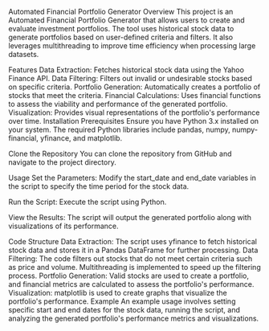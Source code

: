 Automated Financial Portfolio Generator
Overview
This project is an Automated Financial Portfolio Generator that allows users to create and evaluate investment portfolios. The tool uses historical stock data to generate portfolios based on user-defined criteria and filters. It also leverages multithreading to improve time efficiency when processing large datasets.

Features
Data Extraction: Fetches historical stock data using the Yahoo Finance API.
Data Filtering: Filters out invalid or undesirable stocks based on specific criteria.
Portfolio Generation: Automatically creates a portfolio of stocks that meet the criteria.
Financial Calculations: Uses financial functions to assess the viability and performance of the generated portfolio.
Visualization: Provides visual representations of the portfolio's performance over time.
Installation
Prerequisites
Ensure you have Python 3.x installed on your system. The required Python libraries include pandas, numpy, numpy-financial, yfinance, and matplotlib.

Clone the Repository
You can clone the repository from GitHub and navigate to the project directory.

Usage
Set the Parameters:
Modify the start_date and end_date variables in the script to specify the time period for the stock data.

Run the Script:
Execute the script using Python.

View the Results:
The script will output the generated portfolio along with visualizations of its performance.

Code Structure
Data Extraction: The script uses yfinance to fetch historical stock data and stores it in a Pandas DataFrame for further processing.
Data Filtering: The code filters out stocks that do not meet certain criteria such as price and volume. Multithreading is implemented to speed up the filtering process.
Portfolio Generation: Valid stocks are used to create a portfolio, and financial metrics are calculated to assess the portfolio's performance.
Visualization: matplotlib is used to create graphs that visualize the portfolio's performance.
Example
An example usage involves setting specific start and end dates for the stock data, running the script, and analyzing the generated portfolio's performance metrics and visualizations.
